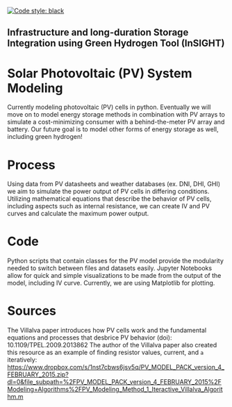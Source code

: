 [![Code style: black](https://img.shields.io/badge/code%20style-black-000000.svg)](https://github.com/psf/black)

## Infrastructure and long-duration Storage Integration using Green Hydrogen Tool (InSIGHT)

# Solar Photovoltaic (PV) System Modeling
Currently modeling photovoltaic (PV) cells in python. Eventually we will move on to model energy storage methods in combination with PV arrays to simulate a cost-minimizing consumer with a behind-the-meter PV array and battery. Our future goal is to model other forms of energy storage as well, including green hydrogen!

# Process
Using data from PV datasheets and weather databases (ex. DNI, DHI, GHI) we aim to simulate the power output of PV cells in differing conditions. Utilizing mathematical equations that describe the behavior of PV cells, including aspects such as internal resistance, we can create IV and PV curves and calculate the maximum power output.

# Code
Python scripts that contain classes for the PV model provide the modularity needed to switch between files and datasets easily. Jupyter Notebooks allow for quick and simple visualizations to be made from the output of the model, including IV curve. Currently, we are using Matplotlib for plotting.


# Sources
The Villalva paper introduces how PV cells work and the fundamental equations and processes that desbrice PV behavior (doi): 10.1109/TPEL.2009.2013862
The author of the Villalva paper also created this resource as an example of finding resistor values, current, and `a` iteratively: https://www.dropbox.com/s/1nst7cbws6jsv5q/PV_MODEL_PACK_version_4_FEBRUARY_2015.zip?dl=0&file_subpath=%2FPV_MODEL_PACK_version_4_FEBRUARY_2015%2FModeling+Algorithms%2FPV_Modeling_Method_1_Iteractive_Villalva_Algorithm.m
